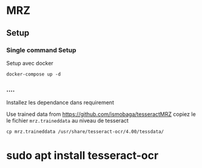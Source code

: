 # MRZ 

## Setup
### Single command Setup
Setup avec docker
```
docker-compose up -d
```

###  ....
Installez les dependance dans requirement

Use trained data from 
https://github.com/ismobaga/tesseractMRZ
copiez le le fichier `mrz.traineddata` au niveau de tesseract

```
cp mrz.traineddata /usr/share/tesseract-ocr/4.00/tessdata/
```


# sudo apt install tesseract-ocr
